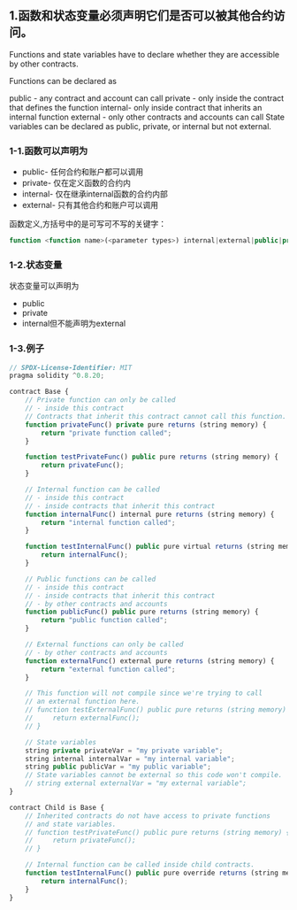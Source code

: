 ## 1.函数和状态变量必须声明它们是否可以被其他合约访问。
Functions and state variables have to declare whether they are accessible by other contracts.

Functions can be declared as

public - any contract and account can call
private - only inside the contract that defines the function
internal- only inside contract that inherits an internal function
external - only other contracts and accounts can call
State variables can be declared as public, private, or internal but not external.

### 1-1.函数可以声明为
* public- 任何合约和账户都可以调用
* private- 仅在定义函数的合约内
* internal- 仅在继承internal函数的合约内部
* external- 只有其他合约和账户可以调用

函数定义,方括号中的是可写可不写的关键字：
```js
function <function name>(<parameter types>) internal|external|public|private [pure|view|payable] [returns (<return types>)]
```

### 1-2.状态变量
状态变量可以声明为
* public
* private
* internal但不能声明为external

### 1-3.例子
```js
// SPDX-License-Identifier: MIT
pragma solidity ^0.8.20;

contract Base {
    // Private function can only be called
    // - inside this contract
    // Contracts that inherit this contract cannot call this function.
    function privateFunc() private pure returns (string memory) {
        return "private function called";
    }

    function testPrivateFunc() public pure returns (string memory) {
        return privateFunc();
    }

    // Internal function can be called
    // - inside this contract
    // - inside contracts that inherit this contract
    function internalFunc() internal pure returns (string memory) {
        return "internal function called";
    }

    function testInternalFunc() public pure virtual returns (string memory) {
        return internalFunc();
    }

    // Public functions can be called
    // - inside this contract
    // - inside contracts that inherit this contract
    // - by other contracts and accounts
    function publicFunc() public pure returns (string memory) {
        return "public function called";
    }

    // External functions can only be called
    // - by other contracts and accounts
    function externalFunc() external pure returns (string memory) {
        return "external function called";
    }

    // This function will not compile since we're trying to call
    // an external function here.
    // function testExternalFunc() public pure returns (string memory) {
    //     return externalFunc();
    // }

    // State variables
    string private privateVar = "my private variable";
    string internal internalVar = "my internal variable";
    string public publicVar = "my public variable";
    // State variables cannot be external so this code won't compile.
    // string external externalVar = "my external variable";
}

contract Child is Base {
    // Inherited contracts do not have access to private functions
    // and state variables.
    // function testPrivateFunc() public pure returns (string memory) {
    //     return privateFunc();
    // }

    // Internal function can be called inside child contracts.
    function testInternalFunc() public pure override returns (string memory) {
        return internalFunc();
    }
}
```
